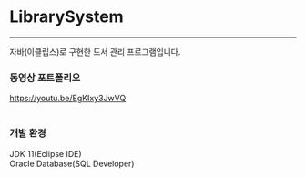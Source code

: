 # LibrarySystem
<hr>

자바(이클립스)로 구현한 도서 관리 프로그램입니다.

### 동영상 포트폴리오
https://youtu.be/EgKIxy3JwVQ
<br><br>

### 개발 환경
JDK 11(Eclipse IDE)<br>
Oracle Database(SQL Developer)
